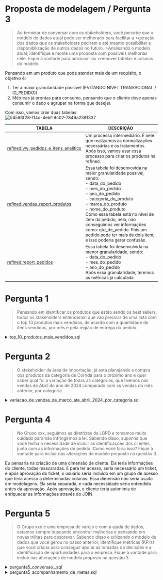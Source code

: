 # Proposta de modelagem / Pergunta 3

>Ao terminar de conversar com os stakeholders, você percebe que o modelo de dados atual pode ser melhorado para facilitar a >geração dos dados que os stakeholders pediram e até mesmo possibilitar a disponibilização de outros dados no futuro. >Analisando o modelo atual, identifique e monte uma proposta com possíveis melhorias nele. Fique à vontade para adicionar ou >remover tabelas e colunas do modelo.

Pensando em um produto que pode atender mais de um requísito, o objetivo é:
1. Ter a maior granularidade possível (EVITANDO NÍVEL TRANSACIONAL / ID_PEDIDO))
2. Métricas já prontas para consumo, pensando que o cliente deve apenas consumir o dado e agrupar na forma que desejar.

Com isso, vamos criar duas tabelas:
![54593f28-114d-4ebf-9c02-7849a2391337](https://github.com/user-attachments/assets/4c57335e-f5a4-43e0-8d28-00b697176fe0)


| TABELA | DESCRIÇÃO |
| --- | --- |
| [refined.vw_pedidos_e_itens_analitico](https://github.com/fsfer01/case/blob/main/consultas_sql_trusted/trusted_vw_pedidos_e_itens_analitico.sql) | Um processo intermediário. É nele que realizamos as normalizações necessárias e os tratamentos. Após isso, vamos usar essa processo para criar os produtos na refined. |
| [refined.vendas_report_produtos](https://github.com/fsfer01/case/blob/main/consultas_sql_refined/refined_vendas_report_produtos.sql) | Essa tabela foi desenvovida na maior granularidade possível, sendo:<br>- data_do_pedido <br>- mes_do_pedido <br>- ano_do_pedido <br>- categoria_do_produto <br>- marca_do_produto <br>- nome_do_produto <br> Como essa tabela está no nível de item do pedido, nela, não conseguimos ver informações como: qtd_de_pedido. Pois um pedido pode ter mais de dois item, e isso poderia gerar confusão.|
| [refined.report_pedidos](https://github.com/fsfer01/case/blob/main/consultas_sql_refined/refined_vendas_report_pedidos.sql) | Essa tabela foi desenvolvida na menor granularidade, sendo: <br>- data_do_pedido <br>- mes_do_pedido <br>- ano_do_pedido <br> Após essa granularidade, teremos as métricas já calculada.|



# Pergunta 1
>Pensando em identificar os produtos que estão sendo os best sellers, todos os
>stakeholders entenderam que vão precisar de uma lista com o top 10 produtos
>mais vendidos, de acordo com a quantidade de itens vendidos, por mês e pela
>região de entrega do pedido.

<details>
  <summary>top_10_produtos_mais_vendidos.sql</summary>

  
  Código SQL aqui: https://github.com/fsfer01/case/blob/main/perguntas/top_10_produtos_mais_vendidos.sql
  <img width="1258" height="628" alt="image" src="https://github.com/fsfer01/case/blob/main/imgs/pergunta1.jpg" />

  ```sql
 WITH produtos_mais_vendidos_por_mes_e_uf_de_entrega AS (

  SELECT
  ano_do_pedido,
  mes_do_pedido,
  nome_do_produto,
  uf_entrega,
  SUM(quantidade_do_produto) AS qtd_de_itens_vendidos,
  ROW_NUMBER() OVER (
      PARTITION BY ano_do_pedido, mes_do_pedido, uf_entrega
      ORDER BY SUM(quantidade_do_produto) DESC
  ) AS ranking

  FROM `trusted.vw_pedidos_e_itens_analitico`

  WHERE 1=1
  AND flag_cancelado <> 'S'

  GROUP BY 
    ano_do_pedido,
    mes_do_pedido,
    nome_do_produto,
    uf_entrega
  
)

SELECT
ano_do_pedido,
mes_do_pedido,
nome_do_produto,
uf_entrega,
qtd_de_itens_vendidos,
ranking


FROM produtos_mais_vendidos_por_mes_e_uf_de_entrega
WHERE 1=1
AND ranking <= 10
  
ORDER BY ano_do_pedido ASC, mes_do_pedido ASC, uf_entrega ASC, qtd_de_itens_vendidos DESC, ranking ASC
```
</details>


# Pergunta 2
>O stakeholder da área de importação, já está planejando a compra dos produtos
>da categoria de Corrida para o próximo ano e quer saber qual foi a variação de
>todas as categorias, que tivemos nas vendas de Abril do ano de 2024 comparado
>com as vendas do mês anterior, por categoria

<details>
  <summary>variacao_de_vendas_de_marco_ate_abril_2024_por_categoria.sql</summary>

  
  Código SQL aqui: https://github.com/fsfer01/case/blob/main/perguntas/variacao_de_vendas_de_marco_ate_abril_2024_por_categoria.sql
  <img width="1258" height="628" alt="image" src="https://github.com/fsfer01/case/blob/main/imgs/pergunta2.jpg" />


  ```sql
WITH qtd_de_itens_e_valor_total_por_categoria AS (    
    SELECT
    categoria_do_produto,
    SUM(CASE WHEN ano_do_pedido = 2024 AND mes_do_pedido = 3 THEN quantidade_do_produto ELSE 0 END) AS itens_total_2024_03,
    SUM(CASE WHEN ano_do_pedido = 2024 AND mes_do_pedido = 4 THEN quantidade_do_produto ELSE 0 END) AS itens_total_2024_04,    
    SUM(CASE WHEN ano_do_pedido = 2024 AND mes_do_pedido = 3 THEN valor_total ELSE 0 END)           AS valor_total_2024_03,
    SUM(CASE WHEN ano_do_pedido = 2024 AND mes_do_pedido = 4 THEN valor_total ELSE 0 END)           AS valor_total_2024_04
    FROM `trusted.vw_pedidos_e_itens_analitico`
    
    WHERE 1=1
    AND flag_cancelado <> 'S'
    AND ano_do_pedido = 2024
    AND mes_do_pedido IN (3,4)
    
    GROUP BY categoria_do_produto
)

SELECT
categoria_do_produto,
valor_total_2024_03                                                     AS faturamento_marco_2024,
valor_total_2024_04                                                     AS faturamento_abril_2024,
ROUND(COALESCE(((valor_total_2024_04 - valor_total_2024_03) * 100.0 
    / NULLIF(valor_total_2024_03, 0)), 0), 2)                           AS variacao_percentual_faturamento,

itens_total_2024_03                                                     AS itens_vendidos_marco_2024,
itens_total_2024_04                                                     AS itens_vendidos_abril_2024,
    ROUND(COALESCE(((itens_total_2024_04 - itens_total_2024_03) * 100.0 
    / NULLIF(itens_total_2024_03, 0)), 0),2)                            AS variacao_percentual_itens_vendidos

FROM qtd_de_itens_e_valor_total_por_categoria
```
</details>


# Pergunta 4
>No Grupo xxx, seguimos as diretrizes da LGPD e tomamos muito cuidado para não
>infringirmos a lei. Sabendo disso, suponha que você tenha a necessidade de
>incluir as identificações dos clientes, junto com as informações de pedido. Como
>você faria isso? Fique à vontade para incluir nas alterações de modelo proposto na
>questão 3.

Eu pensaria na criação de uma dimensão de cliente. Ela teria informações do cliente, todas mascaradas. E para ter acesso, seria necessário um ticket, e após aprovação do ticket, o usuário seria incluído em um grupo de acesso que teria acesso a determinadas colunas. Essa dimensão não seria usada em modelagens. Ela seria separada, e cada necessidade seria entendida antes da aprovação. Após aprovação, o cliente teria autonimia de enriquecer as informações através do JOIN.

# Pergunta 5
> O Grupo xxx é uma empresa de varejo e com a ajuda de dados, estamos sempre
> buscando encontrar melhorias e pensando em novas trilhas para desbravar.
> Sabendo disso e utilizando o modelo de dados que você gerou no passo anterior,
> identifique métricas (KPI’s) que você criaria para conseguir apoiar as tomadas de
> decisões e a identificação de oportunidades para a empresa.
> Fique à vontade para
incluir nas alterações de modelo proposto na questão 3


<details>
  <summary>pergunta5_conversao_.sql</summary>

  
  Código SQL aqui: https://github.com/fsfer01/case/blob/main/perguntas/pergunta5_conversao_.sql
  <img width="1258" height="628" alt="image" src="https://github.com/fsfer01/case/blob/main/imgs/pergunta5.png" />
  <img width="1258" height="628" alt="image" src="https://github.com/fsfer01/case/blob/main/imgs/pergunta5sql.png" />


  ```sql
WITH base_agrupada AS (

  SELECT 
  data_do_pedido,
  -- VISÃO DE PEDIDOS
  SUM(qtd_de_pedidos_unicos_vendidos)                                                                                 AS qtd_total_pedidos_realizados,
  SUM(qtd_de_pedidos_unicos_vendidos_aprovados )                                                                      AS qtd_total_pedidos_aprovados,
  SUM(qtd_de_pedidos_unicos_vendidos_misto_cancelado + qtd_de_pedidos_unicos_vendidos_cancelados)                     AS qtd_total_pedidos_cancelados,
  -- VISÃO DE FATURAMENTO
  SUM(COALESCE(valor_total_bruto_pedidos,0.00))                                                                       AS valor_total_pedidos_realizados,
  SUM(COALESCE(valor_total_bruto_pedidos_aprovados,0.00))                                                             AS valor_total_pedidos_aprovados,
  SUM(COALESCE(valor_total_bruto_pedidos_misto_cancelado,0.00) + COALESCE(valor_total_bruto_pedidos_cancelados,0.00)) AS valor_total_pedidos_cancelados,
  -- VISÃO DE ITENS
  SUM(COALESCE(qtd_de_itens_vendidos,0.00))                                                                           AS qtd_total_itens_vendidos,
  SUM(COALESCE(qtd_de_itens_vendidos_aprovado,0.00))                                                                  AS qtd_total_itens_vendidos_aprovados,
  SUM(COALESCE(qtd_de_itens_vendidos_misto_cancelado,0.00) + COALESCE(qtd_de_itens_vendidos_cancelados,0.00))         AS qtd_total_itens_vendidos_cancelados
  
  FROM 'refined.vendas_report_pedidos'
  
  GROUP BY  data_do_pedido
)

SELECT
data_do_pedido,

-- PEDIDOS
qtd_total_pedidos_realizados,
qtd_total_pedidos_aprovados,
qtd_total_pedidos_cancelados,
ROUND(1.0 * qtd_total_pedidos_aprovados / NULLIF(qtd_total_pedidos_realizados,0) , 2)     AS conversao_pedidos,
-- VALOR
valor_total_pedidos_realizados,
valor_total_pedidos_aprovados,
valor_total_pedidos_cancelados,
ROUND(1.0 * valor_total_pedidos_aprovados / NULLIF(valor_total_pedidos_realizados,0) , 2) AS conversao_valor,
-- ITENS
qtd_total_itens_vendidos,
qtd_total_itens_vendidos_aprovados,
qtd_total_itens_vendidos_cancelados,
ROUND(1.0 * qtd_total_itens_vendidos_aprovados / NULLIF(qtd_total_itens_vendidos,0) , 2)  AS conversao_itens

FROM base_agrupada
ORDER BY data_do_pedido ASC;
```
</details>

<details>
  <summary>pergunta5_acompanhamento_de_metas.sql</summary>

  
  Código SQL aqui: https://github.com/fsfer01/case/blob/main/perguntas/pergunta5_acompanhamento_de_metas.sql
  <img width="1258" height="628" alt="image" src="https://github.com/fsfer01/case/blob/main/imgs/pergunta5_metas.jpg" />

  ```sql
-- OBS: NO SQLITE, NÃO TEMOS ALGUMAS FUNÇõES QUE DEIXARIA O CÓDIGO MAIS LEGÍVEL. ENTÃO, QUAL É A LÓGICA AQUI:
-- DIARIZO A META PELA QUANTIDADE DE DIAS, TIPO: valor / LAST_DAY(data)

WITH meta_diarizada_por_marca AS (

  SELECT
  d.data                                                                                                                          AS data,
  marca.nome                                                                                                                      AS marca,
  ROUND(m.vlr_meta / CAST(strftime('%d', date(m.ano || '-' || printf('%02d', m.mes) || '-01', '+1 month', '-1 day')) AS REAL), 2) AS vlr_meta_diaria

  FROM 'trusted.meta'       AS m
  INNER JOIN 'trusted.data' AS d      ON d.ano = m.ano AND d.mes = m.mes
  LEFT JOIN 'trusted.marca' AS marca  ON  m.id_marca = marca.id
  
  ORDER BY m.id_marca, d.data
),

realizado_diarizado_por_marca AS (
  SELECT
  data_do_pedido                                          	AS data,
  ano_do_pedido                                           	AS ano_do_pedido,
  mes_do_pedido                                           	AS mes_do_pedido,
  marca_do_produto                                        	AS marca,
  SUM(COALESCE(valor_total_bruto_pedidos_aprovados,0.00))	AS valor_total_bruto_pedidos_aprovados_por_marca

  FROM 'refined.vendas_report_produtos' 

  GROUP BY 
  data_do_pedido,
  marca_do_produto
),

final AS (

  SELECT
  realizado_diarizado_por_marca.data,
  realizado_diarizado_por_marca.ano_do_pedido,
  realizado_diarizado_por_marca.mes_do_pedido,
  realizado_diarizado_por_marca.marca,
  meta_diarizada_por_marca.vlr_meta_diaria                                    AS meta,
  realizado_diarizado_por_marca.valor_total_bruto_pedidos_aprovados_por_marca AS realizado,
  ROUND(1.0 * realizado_diarizado_por_marca.valor_total_bruto_pedidos_aprovados_por_marca 
    / NULLIF(meta_diarizada_por_marca.vlr_meta_diaria,0) , 2)                 AS atingimento


  FROM realizado_diarizado_por_marca
  LEFT JOIN meta_diarizada_por_marca  ON realizado_diarizado_por_marca.data = meta_diarizada_por_marca.data
                                      AND realizado_diarizado_por_marca.marca = meta_diarizada_por_marca.marca


)

SELECT
ano_do_pedido,
mes_do_pedido,
marca,
SUM(meta)                                               AS meta,
SUM(realizado)                                          AS realizado,
ROUND(1.0 * SUM(realizado) / NULLIF(SUM(meta),0) , 2)   AS atingimento

FROM final

GROUP BY 
  ano_do_pedido,
  mes_do_pedido,
  marca
  
 ORDER BY 1 ASC, 2 ASC, 3 ASC 
```
</details>

